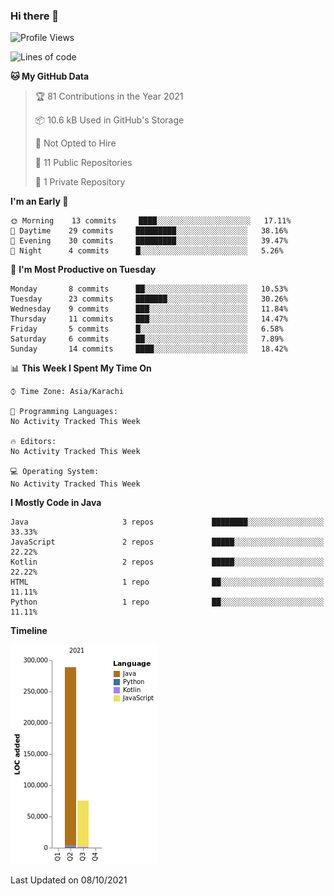 ### Hi there 👋

<!--
**BilalJaved15/BilalJaved15** is a ✨ _special_ ✨ repository because its `README.md` (this file) appears on your GitHub profile.

Here are some ideas to get you started:

- 🔭 I’m currently working on ...
- 🌱 I’m currently learning ...
- 👯 I’m looking to collaborate on ...
- 🤔 I’m looking for help with ...
- 💬 Ask me about ...
- 📫 How to reach me: ...
- 😄 Pronouns: ...
- ⚡ Fun fact: ...
-->

<!--START_SECTION:waka-->
![Profile Views](http://img.shields.io/badge/Profile%20Views-7-blue)

![Lines of code](https://img.shields.io/badge/From%20Hello%20World%20I%27ve%20Written-364538%20lines%20of%20code-blue)

**🐱 My GitHub Data** 

> 🏆 81 Contributions in the Year 2021
 > 
> 📦 10.6 kB Used in GitHub's Storage 
 > 
> 🚫 Not Opted to Hire
 > 
> 📜 11 Public Repositories 
 > 
> 🔑 1 Private Repository 
 > 
**I'm an Early 🐤** 

```text
🌞 Morning    13 commits     ████░░░░░░░░░░░░░░░░░░░░░   17.11% 
🌆 Daytime    29 commits     █████████░░░░░░░░░░░░░░░░   38.16% 
🌃 Evening    30 commits     █████████░░░░░░░░░░░░░░░░   39.47% 
🌙 Night      4 commits      █░░░░░░░░░░░░░░░░░░░░░░░░   5.26%

```
📅 **I'm Most Productive on Tuesday** 

```text
Monday       8 commits      ██░░░░░░░░░░░░░░░░░░░░░░░   10.53% 
Tuesday      23 commits     ███████░░░░░░░░░░░░░░░░░░   30.26% 
Wednesday    9 commits      ███░░░░░░░░░░░░░░░░░░░░░░   11.84% 
Thursday     11 commits     ███░░░░░░░░░░░░░░░░░░░░░░   14.47% 
Friday       5 commits      █░░░░░░░░░░░░░░░░░░░░░░░░   6.58% 
Saturday     6 commits      ██░░░░░░░░░░░░░░░░░░░░░░░   7.89% 
Sunday       14 commits     ████░░░░░░░░░░░░░░░░░░░░░   18.42%

```


📊 **This Week I Spent My Time On** 

```text
⌚︎ Time Zone: Asia/Karachi

💬 Programming Languages: 
No Activity Tracked This Week

🔥 Editors: 
No Activity Tracked This Week

💻 Operating System: 
No Activity Tracked This Week

```

**I Mostly Code in Java** 

```text
Java                     3 repos             ████████░░░░░░░░░░░░░░░░░   33.33% 
JavaScript               2 repos             █████░░░░░░░░░░░░░░░░░░░░   22.22% 
Kotlin                   2 repos             █████░░░░░░░░░░░░░░░░░░░░   22.22% 
HTML                     1 repo              ██░░░░░░░░░░░░░░░░░░░░░░░   11.11% 
Python                   1 repo              ██░░░░░░░░░░░░░░░░░░░░░░░   11.11%

```


**Timeline**

![Chart not found](https://raw.githubusercontent.com/BilalJaved15/BilalJaved15/main/charts/bar_graph.png) 


 Last Updated on 08/10/2021
<!--END_SECTION:waka-->
